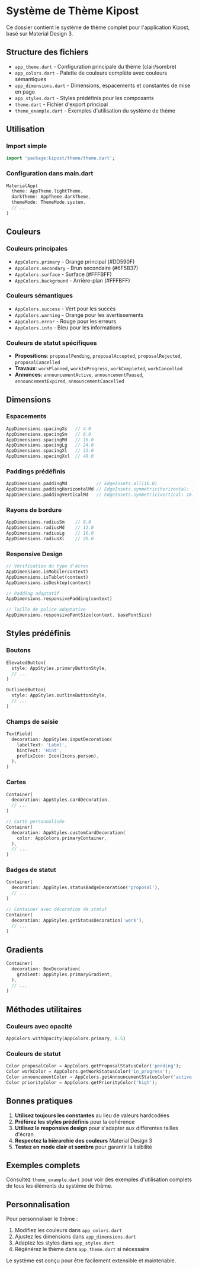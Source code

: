 # Système de Thème Kipost

Ce dossier contient le système de thème complet pour l'application Kipost, basé sur Material Design 3.

## Structure des fichiers

- `app_theme.dart` - Configuration principale du thème (clair/sombre)
- `app_colors.dart` - Palette de couleurs complète avec couleurs sémantiques
- `app_dimensions.dart` - Dimensions, espacements et constantes de mise en page
- `app_styles.dart` - Styles prédéfinis pour les composants
- `theme.dart` - Fichier d'export principal
- `theme_example.dart` - Exemples d'utilisation du système de thème

## Utilisation

### Import simple
```dart
import 'package:kipost/theme/theme.dart';
```

### Configuration dans main.dart
```dart
MaterialApp(
  theme: AppTheme.lightTheme,
  darkTheme: AppTheme.darkTheme,
  themeMode: ThemeMode.system,
  // ...
)
```

## Couleurs

### Couleurs principales
- `AppColors.primary` - Orange principal (#DD590F)
- `AppColors.secondary` - Brun secondaire (#6F5B37)
- `AppColors.surface` - Surface (#FFFBFF)
- `AppColors.background` - Arrière-plan (#FFFBFF)

### Couleurs sémantiques
- `AppColors.success` - Vert pour les succès
- `AppColors.warning` - Orange pour les avertissements
- `AppColors.error` - Rouge pour les erreurs
- `AppColors.info` - Bleu pour les informations

### Couleurs de statut spécifiques
- **Propositions**: `proposalPending`, `proposalAccepted`, `proposalRejected`, `proposalCancelled`
- **Travaux**: `workPlanned`, `workInProgress`, `workCompleted`, `workCancelled`
- **Annonces**: `announcementActive`, `announcementPaused`, `announcementExpired`, `announcementCancelled`

## Dimensions

### Espacements
```dart
AppDimensions.spacingXs   // 4.0
AppDimensions.spacingSm   // 8.0
AppDimensions.spacingMd   // 16.0
AppDimensions.spacingLg   // 24.0
AppDimensions.spacingXl   // 32.0
AppDimensions.spacingXxl  // 48.0
```

### Paddings prédéfinis
```dart
AppDimensions.paddingMd           // EdgeInsets.all(16.0)
AppDimensions.paddingHorizontalMd // EdgeInsets.symmetric(horizontal: 16.0)
AppDimensions.paddingVerticalMd   // EdgeInsets.symmetric(vertical: 16.0)
```

### Rayons de bordure
```dart
AppDimensions.radiusSm    // 8.0
AppDimensions.radiusMd    // 12.0
AppDimensions.radiusLg    // 16.0
AppDimensions.radiusXl    // 20.0
```

### Responsive Design
```dart
// Vérification du type d'écran
AppDimensions.isMobile(context)
AppDimensions.isTablet(context)
AppDimensions.isDesktop(context)

// Padding adaptatif
AppDimensions.responsivePadding(context)

// Taille de police adaptative
AppDimensions.responsiveFontSize(context, baseFontSize)
```

## Styles prédéfinis

### Boutons
```dart
ElevatedButton(
  style: AppStyles.primaryButtonStyle,
  // ...
)

OutlinedButton(
  style: AppStyles.outlineButtonStyle,
  // ...
)
```

### Champs de saisie
```dart
TextField(
  decoration: AppStyles.inputDecoration(
    labelText: 'Label',
    hintText: 'Hint',
    prefixIcon: Icon(Icons.person),
  ),
)
```

### Cartes
```dart
Container(
  decoration: AppStyles.cardDecoration,
  // ...
)

// Carte personnalisée
Container(
  decoration: AppStyles.customCardDecoration(
    color: AppColors.primaryContainer,
  ),
  // ...
)
```

### Badges de statut
```dart
Container(
  decoration: AppStyles.statusBadgeDecoration('proposal'),
  // ...
)

// Container avec décoration de statut
Container(
  decoration: AppStyles.getStatusDecoration('work'),
  // ...
)
```

## Gradients

```dart
Container(
  decoration: BoxDecoration(
    gradient: AppStyles.primaryGradient,
  ),
  // ...
)
```

## Méthodes utilitaires

### Couleurs avec opacité
```dart
AppColors.withOpacity(AppColors.primary, 0.5)
```

### Couleurs de statut
```dart
Color proposalColor = AppColors.getProposalStatusColor('pending');
Color workColor = AppColors.getWorkStatusColor('in_progress');
Color announcementColor = AppColors.getAnnouncementStatusColor('active');
Color priorityColor = AppColors.getPriorityColor('high');
```

## Bonnes pratiques

1. **Utilisez toujours les constantes** au lieu de valeurs hardcodées
2. **Préférez les styles prédéfinis** pour la cohérence
3. **Utilisez le responsive design** pour s'adapter aux différentes tailles d'écran
4. **Respectez la hiérarchie des couleurs** Material Design 3
5. **Testez en mode clair et sombre** pour garantir la lisibilité

## Exemples complets

Consultez `theme_example.dart` pour voir des exemples d'utilisation complets de tous les éléments du système de thème.

## Personnalisation

Pour personnaliser le thème :
1. Modifiez les couleurs dans `app_colors.dart`
2. Ajustez les dimensions dans `app_dimensions.dart`
3. Adaptez les styles dans `app_styles.dart`
4. Régénérez le thème dans `app_theme.dart` si nécessaire

Le système est conçu pour être facilement extensible et maintenable.
